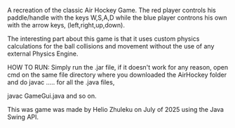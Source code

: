 A recreation of the classic Air Hockey Game. The red player controls his paddle/handle with the keys W,S,A,D while
the blue player controns his own with the arrow keys, (left,right,up,down).

The interesting part about this game is that it uses custom physics calculations for the ball collisions and movement
without the use of any external Physics Engine.

HOW TO RUN:
Simply run the .jar file, if it doesn't work for any reason, open cmd on the same file directory where you
downloaded the AirHockey folder and do javac ..... for all the .java files,

javac GameGui.java and so on.

This was game was made by Helio Zhuleku on July of 2025 using the Java Swing API.
